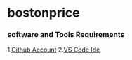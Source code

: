 # bostonprice

### software and Tools Requirements
1.[Github Account](https://github.com)
2.[VS Code Ide](https://code.visualstudio.com/)